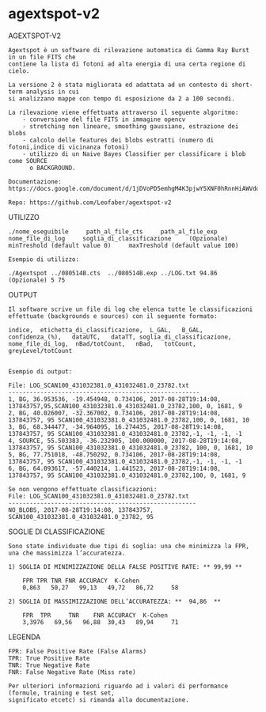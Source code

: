 # agextspot-v2


AGEXTSPOT-V2

	Agextspot è un software di rilevazione automatica di Gamma Ray Burst in un file FITS che 
	contiene la lista di fotoni ad alta energia di una certa regione di cielo.

	La versione 2 è stata migliorata ed adattata ad un contesto di short-term analysis in cui
	si analizzano mappe con tempo di esposizione da 2 a 100 secondi. 

	La rilevazione viene effettuata attraverso il seguente algoritmo:
		- conversione del file FITS in immagine opencv
		- stretching non lineare, smoothing gaussiano, estrazione dei blobs
		- calcolo delle features dei blobs estratti (numero di fotoni,indice di vicinanza fotoni)
		- utilizzo di un Naive Bayes Classifier per classificare i blob come SOURCE
		  o BACKGROUND.

	Documentazione: https://docs.google.com/document/d/1jDVoPD5emhgM4K3pjwY5XNF0hRnnHiAWVdoTvMgOEwk/edit#heading=h.568bs0t6yg27

	Repo: https://github.com/Leofaber/agextspot-v2



UTILIZZO

	./nome_eseguibile     path_al_file_cts     path_al_file_exp     nome_file_di_log     soglia_di_classificazione     (Opzionale)     minTreshold (default value 0)     maxTreshold (default value 100)

	Esempio di utilizzo:

	./Agextspot ../080514B.cts  ../080514B.exp ../LOG.txt 94.86 (Opzionale) 5 75

OUTPUT
	
	Il software scrive un file di log che elenca tutte le classificazioni effettuate (backgrounds e sources) con il seguente formato:	

	indice,  etichetta_di_classificazione,  L_GAL,   B_GAL,   confidenza_(%),   dataUTC,   dataTT, soglia_di_classificazione,  nome_file_di_log,  nBad/totCount,   nBad,   totCount,   greyLevel/totCount     

	
	Esempio di output:

	File: LOG_SCAN100_431032381.0_431032481.0_23782.txt
	------------------------------------------------------
	1, BG, 36.953536, -19.454948, 0.734106, 2017-08-28T19:14:08, 137843757,95,SCAN100_431032381.0_431032481.0_23782,100, 0, 1681, 9 
	2, BG, 40.026007, -32.367002, 0.734106, 2017-08-28T19:14:08, 137843757, 95 SCAN100_431032381.0_431032481.0_23782,100, 0, 1681, 10
	3, BG, 68.344477, -34.964095, 16.274435, 2017-08-28T19:14:08, 137843757, 95 SCAN100_431032381.0_431032481.0_23782,-1, -1, -1, -1
	4, SOURCE, 55.503383, -36.232905, 100.000000, 2017-08-28T19:14:08, 137843757, 95 SCAN100_431032381.0_431032481.0_23782, 100, 0, 1681, 10
	5, BG, 77.751018, -48.750292, 0.734106, 2017-08-28T19:14:08, 137843757, 95 SCAN100_431032381.0_431032481.0_23782,-1, -1, -1, -1
	6, BG, 64.093617, -57.440214, 1.441523, 2017-08-28T19:14:08, 137843757, 95 SCAN100_431032381.0_431032481.0_23782,100, 0, 1681, 9 

	Se non vengono effettuate classificazioni:
	File: LOG_SCAN100_431032381.0_431032481.0_23782.txt
	-----------------------------------------------------
	NO_BLOBS, 2017-08-28T19:14:08, 137843757, SCAN100_431032381.0_431032481.0_23782, 95



SOGLIE DI CLASSIFICAZIONE

	Sono state individuate due tipi di soglia: una che minimizza la FPR, una che massimizza l’accuratezza.

	1) SOGLIA DI MINIMIZZAZIONE DELLA FALSE POSITIVE RATE: ** 99,99 **

		FPR	TPR	TNR	FNR	ACCURACY  K-Cohen
		0,863   50,27   99,13   49,72   86,72	  58	

	2) SOGLIA DI MASSIMIZZAZIONE DELL’ACCURATEZZA: **  94,86  **

		FPR	 TPR	 TNR	FNR	ACCURACY  K-Cohen  
		3,3976	 69,56	 96,88	30,43	89,94	  71	   

LEGENDA

	FPR: False Positive Rate (False Alarms)
	TPR: True Positive Rate
	TNR: True Negative Rate
	FNR: False Negative Rate (Miss rate)

	Per ulteriori informazioni riguardo ad i valori di performance (formule, training e test set,
	significato etcetc) si rimanda alla documentazione.
